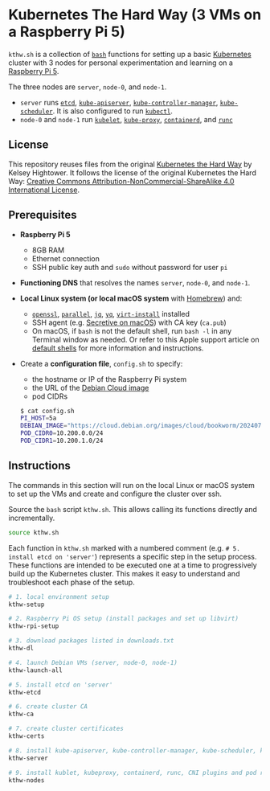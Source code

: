 # Kubernetes The Hard Way (3 VMs on a Raspberry Pi 5)

`kthw.sh` is a collection of [`bash`](https://www.man7.org/linux/man-pages/man1/bash.1.html) functions for setting up a basic [Kubernetes](https://kubernetes.io) cluster with 3 nodes for personal experimentation and learning on a [Raspberry Pi 5](https://www.raspberrypi.org/products/raspberry-pi-5/).

The three nodes are `server`, `node-0`, and `node-1`.
- `server` runs [`etcd`](https://etcd.io), [`kube-apiserver`](https://kubernetes.io/docs/reference/command-line-tools-reference/kube-apiserver/), [`kube-controller-manager`](https://kubernetes.io/docs/reference/command-line-tools-reference/kube-controller-manager/), [`kube-scheduler`](https://kubernetes.io/docs/reference/command-line-tools-reference/kube-scheduler/). It is also configured to run [`kubectl`](https://kubernetes.io/docs/reference/kubectl/kubectl/).
- `node-0` and `node-1` run [`kubelet`](https://kubernetes.io/docs/reference/command-line-tools-reference/kubelet/), [`kube-proxy`](https://kubernetes.io/docs/reference/command-line-tools-reference/kube-proxy/), [`containerd`](https://containerd.io/), and [`runc`](https://github.com/opencontainers/runc)

## License

This repository reuses files from the original [Kubernetes the Hard Way](https://github.com/kelseyhightower/kubernetes-the-hard-way) by Kelsey Hightower. It follows the license of the original Kubernetes the Hard Way: [Creative Commons Attribution-NonCommercial-ShareAlike 4.0 International License](https://creativecommons.org/licenses/by-nc-sa/4.0/).

## Prerequisites
- **Raspberry Pi 5**
  - 8GB RAM
  - Ethernet connection
  - SSH public key auth and `sudo` without password for user `pi`

- **Functioning DNS** that resolves the names `server`, `node-0`, and `node-1`.

- **Local Linux system (or local macOS system** with [Homebrew](https://brew.sh)) and:
  - [`openssl`](https://www.openssl.org/), [`parallel`](https://www.gnu.org/software/parallel/), [`jq`](https://stedolan.github.io/jq/), [`yq`](https://mikefarah.gitbook.io/yq/), [`virt-install`](https://github.com/virt-manager/virt-manager/blob/main/man/virt-install.rst) installed
  - SSH agent (e.g. [Secretive on macOS](https://github.com/maxgoedjen/secretive)) with CA key (`ca.pub`)
  - On macOS, if `bash` is not the default shell, run `bash -l` in any Terminal window as needed.  Or refer to this Apple support article on [default shells](https://support.apple.com/en-us/102360) for more information and instructions.

- Create a **configuration file**, `config.sh` to specify:
  - the hostname or IP of the Raspberry Pi system
  - the URL of the [Debian Cloud image](https://cloud.debian.org/images/cloud/)
  - pod CIDRs

  ```bash
  $ cat config.sh
  PI_HOST=5a
  DEBIAN_IMAGE="https://cloud.debian.org/images/cloud/bookworm/20240717-1811/debian-12-genericcloud-arm64-20240717-1811.qcow2"
  POD_CIDR0=10.200.0.0/24
  POD_CIDR1=10.200.1.0/24
  ```

## Instructions

The commands in this section will run on the local Linux or macOS system to set up the VMs and create and configure the cluster over ssh.

Source the `bash` script `kthw.sh`. This allows calling its functions directly and incrementally.

```bash
source kthw.sh
```

Each function in `kthw.sh` marked with a numbered comment (e.g. `# 5. install etcd on 'server'`) represents a specific step in the setup process. These functions are intended to be executed one at a time to progressively build up the Kubernetes cluster. This makes it easy to understand and troubleshoot each phase of the setup.

```bash
# 1. local environment setup
kthw-setup

# 2. Raspberry Pi OS setup (install packages and set up libvirt)
kthw-rpi-setup

# 3. download packages listed in downloads.txt
kthw-dl

# 4. launch Debian VMs (server, node-0, node-1)
kthw-launch-all

# 5. install etcd on 'server'
kthw-etcd

# 6. create cluster CA
kthw-ca

# 7. create cluster certificates
kthw-certs

# 8. install kube-apiserver, kube-controller-manager, kube-scheduler, kubectl on 'server'
kthw-server

# 9. install kublet, kubeproxy, containerd, runc, CNI plugins and pod routes on worker nodes (node-0, node-1)
kthw-nodes
```
